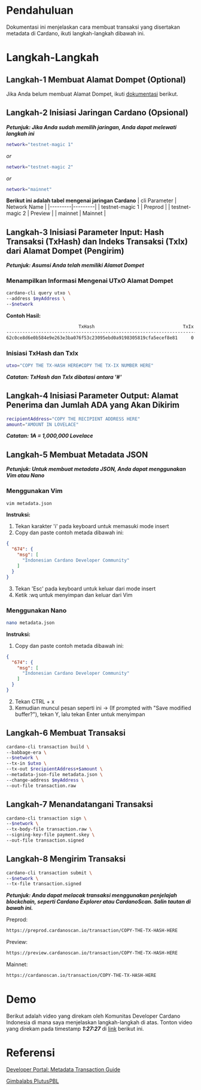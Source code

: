 # Pendahuluan

Dokumentasi ini menjelaskan cara membuat transaksi yang disertakan metadata di Cardano, ikuti langkah-langkah dibawah ini.

# Langkah-Langkah

## Langkah-1 Membuat Alamat Dompet (Optional)

Jika Anda belum membuat Alamat Dompet, ikuti [dokumentasi](https://github.com/ValdryanIvandito/cardano-basic-transaction-guides/blob/main/generate-wallet-address-id.md) berikut.

## Langkah-2 Inisiasi Jaringan Cardano (Opsional)

**_Petunjuk: Jika Anda sudah memilih jaringan, Anda dapat melewati langkah ini_**

```bash
network="testnet-magic 1"
```

_or_

```bash
network="testnet-magic 2"
```

_or_

```bash
network="mainnet"
```

**Berikut ini adalah tabel mengenai jaringan Cardano**
| cli Parameter | Network Name |
|---------|---------|
| testnet-magic 1 | Preprod |
| testnet-magic 2 | Preview |
| mainnet | Mainnet |

## Langkah-3 Inisiasi Parameter Input: Hash Transaksi (TxHash) dan Indeks Transaksi (TxIx) dari Alamat Dompet (Pengirim)

**_Petunjuk: Asumsi Anda telah memiliki Alamat Dompet_**

### Menampilkan Informasi Mengenai UTxO Alamat Dompet

```bash
cardano-cli query utxo \
--address $myAddress \
--$network
```

**Contoh Hasil:**

```bash
                           TxHash                                 TxIx        Amount
--------------------------------------------------------------------------------------
62c0ce8d6e0b584e9e263e3ba076f53c23095ebd0a9198305819cfa5ecef8e81     0        1000000000 lovelace + TxOutDatumNone
```

### Inisiasi TxHash dan TxIx

```bash
utxo="COPY THE TX-HASH HERE#COPY THE TX-IX NUMBER HERE"
```

**_Catatan: TxHash dan TxIx dibatasi antara '#'_**

## Langkah-4 Inisiasi Parameter Output: Alamat Penerima dan Jumlah ADA yang Akan Dikirim

```bash
recipientAddress="COPY THE RECIPIENT ADDRESS HERE"
amount="AMOUNT IN LOVELACE"
```

**_Catatan: 1₳ = 1,000,000 Lovelace_**

## Langkah-5 Membuat Metadata JSON

**_Petunjuk: Untuk membuat metadata JSON, Anda dapat menggunakan Vim atau Nano_**

### Menggunakan Vim

```bash
vim metadata.json
```

**Instruksi:**

1. Tekan karakter 'i' pada keyboard untuk memasuki mode insert
2. Copy dan paste contoh metada dibawah ini:

```JSON
{
  "674": {
    "msg": [
      "Indonesian Cardano Developer Community"
    ]
  }
}
```

3. Tekan 'Esc' pada keyboard untuk keluar dari mode insert
4. Ketik :wq untuk menyimpan dan keluar dari Vim

### Menggunakan Nano

```bash
nano metadata.json
```

**Instruksi:**

1. Copy dan paste contoh metada dibawah ini:

```JSON
{
  "674": {
    "msg": [
      "Indonesian Cardano Developer Community"
    ]
  }
}
```

2. Tekan CTRL + x
3. Kemudian muncul pesan seperti ini -> (If prompted with "Save modified buffer?"), tekan Y, lalu tekan Enter untuk menyimpan

## Langkah-6 Membuat Transaksi

```bash
cardano-cli transaction build \
--babbage-era \
--$network \
--tx-in $utxo \
--tx-out $recipientAddress+$amount \
--metadata-json-file metadata.json \
--change-address $myAddress \
--out-file transaction.raw
```

## Langkah-7 Menandatangani Transaksi

```bash
cardano-cli transaction sign \
--$network \
--tx-body-file transaction.raw \
--signing-key-file payment.skey \
--out-file transaction.signed
```

## Langkah-8 Mengirim Transaksi

```bash
cardano-cli transaction submit \
--$network \
--tx-file transaction.signed
```

**_Petunjuk: Anda dapat melacak transaksi menggunakan penjelajah blockchain, seperti Cardano Explorer atau CardanoScan. Salin tautan di bawah ini._**

Preprod:

```bash
https://preprod.cardanoscan.io/transaction/COPY-THE-TX-HASH-HERE
```

Preview:

```bash
https://preview.cardanoscan.io/transaction/COPY-THE-TX-HASH-HERE
```

Mainnet:

```bash
https://cardanoscan.io/transaction/COPY-THE-TX-HASH-HERE
```

# Demo

Berikut adalah video yang direkam oleh Komunitas Developer Cardano Indonesia di mana saya menjelaskan langkah-langkah di atas. Tonton video yang direkam pada timestamp **_1:27:27_** di [link](https://youtu.be/03hXLZ_07N0?list=PLUj8499OocHiL8gXPv8wMlLW-zIcyYdrQ) berikut ini.

# Referensi

[Developer Portal: Metadata Transaction Guide](https://developers.cardano.org/docs/transaction-metadata/how-to-create-a-metadata-transaction-cli/)

[Gimbalabs PlutusPBL](https://plutuspbl.io/modules/102/slts)

